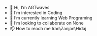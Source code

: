- 👋 Hi, I’m AGTwaves
- 👀 I’m interested in Coding
- 🌱 I’m currently learning Web Programing
- 💞️ I’m looking to collaborate on None
- 📫 How to reach me Iran\Zanjan\Hidaj

<!---
AGTwaves/AGTwaves is a ✨ special ✨ repository because its `README.md` (this file) appears on your GitHub profile.
You can click the Preview link to take a look at your changes.
--->
